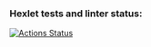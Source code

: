 ### Hexlet tests and linter status:
[![Actions Status](https://github.com/Asankhey/python-project-49/actions/workflows/hexlet-check.yml/badge.svg)](https://github.com/Asankhey/python-project-49/actions)
